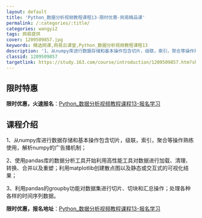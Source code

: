```yaml
---
layout: default
title: 'Python_数据分析视频教程课程13-限时优惠-网易精品课'
permalink: /:categories/:title/
categories: wangyi2
tags: 网易提供
cover: 1209509857.jpg
keywords: 精选网课,网易云课堂,Python_数据分析视频教程课程13
description: '1、从numpy库进行数据存储和基本操作包含切片，级联，索引，聚合等操作熟练使用，解析numpy的广告播机制；2、使用p'
classid: 1209509857
targetlink: https://study.163.com/course/introduction/1209509857.htm?share=1&shareId=1025206652&utm_campaign=share&utm_medium=iphoneShare&utm_source=&utm_u=1025206652
---
```


## 限时特惠

**限时优惠，火速报名**：[Python_数据分析视频教程课程13-报名学习](https://study.163.com/course/introduction/1209509857.htm?share=1&shareId=1025206652&utm_campaign=share&utm_medium=iphoneShare&utm_source=&utm_u=1025206652)

## 课程介绍

1、从numpy库进行数据存储和基本操作包含切片，级联，索引，聚合等操作熟练使用，解析numpy的广告播机制；



2、使用pandas库的数据分析工具开始利用高性能工具对数据进行加载、清理、转换、合并以及重塑；利用matpIotlib创建散点图以及静态或交互式的可视化结果；



3、利用pandas的groupby功能对数据集进行切片、切块和汇总操作；处理各种各样的时间序列数据。

**限时优惠，报名地址**：[Python_数据分析视频教程课程13-报名学习](https://study.163.com/course/introduction/1209509857.htm?share=1&shareId=1025206652&utm_campaign=share&utm_medium=iphoneShare&utm_source=&utm_u=1025206652)

